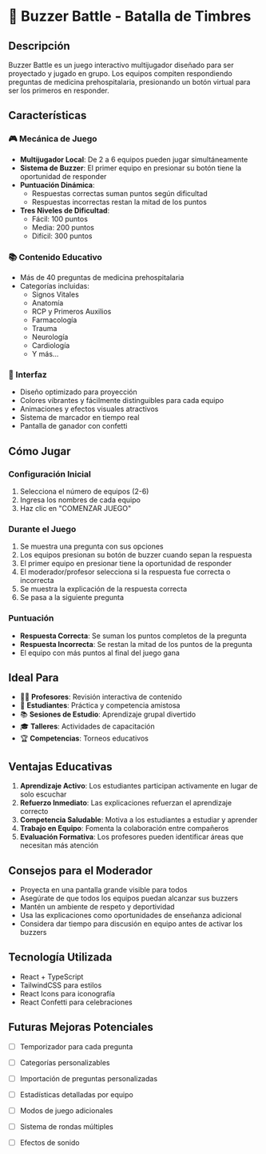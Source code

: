 # 🔔 Buzzer Battle - Batalla de Timbres

## Descripción
Buzzer Battle es un juego interactivo multijugador diseñado para ser proyectado y jugado en grupo. Los equipos compiten respondiendo preguntas de medicina prehospitalaria, presionando un botón virtual para ser los primeros en responder.

## Características

### 🎮 Mecánica de Juego
- **Multijugador Local**: De 2 a 6 equipos pueden jugar simultáneamente
- **Sistema de Buzzer**: El primer equipo en presionar su botón tiene la oportunidad de responder
- **Puntuación Dinámica**: 
  - Respuestas correctas suman puntos según dificultad
  - Respuestas incorrectas restan la mitad de los puntos
- **Tres Niveles de Dificultad**:
  - Fácil: 100 puntos
  - Media: 200 puntos
  - Difícil: 300 puntos

### 📚 Contenido Educativo
- Más de 40 preguntas de medicina prehospitalaria
- Categorías incluidas:
  - Signos Vitales
  - Anatomía
  - RCP y Primeros Auxilios
  - Farmacología
  - Trauma
  - Neurología
  - Cardiología
  - Y más...

### 🎨 Interfaz
- Diseño optimizado para proyección
- Colores vibrantes y fácilmente distinguibles para cada equipo
- Animaciones y efectos visuales atractivos
- Sistema de marcador en tiempo real
- Pantalla de ganador con confetti

## Cómo Jugar

### Configuración Inicial
1. Selecciona el número de equipos (2-6)
2. Ingresa los nombres de cada equipo
3. Haz clic en "COMENZAR JUEGO"

### Durante el Juego
1. Se muestra una pregunta con sus opciones
2. Los equipos presionan su botón de buzzer cuando sepan la respuesta
3. El primer equipo en presionar tiene la oportunidad de responder
4. El moderador/profesor selecciona si la respuesta fue correcta o incorrecta
5. Se muestra la explicación de la respuesta correcta
6. Se pasa a la siguiente pregunta

### Puntuación
- **Respuesta Correcta**: Se suman los puntos completos de la pregunta
- **Respuesta Incorrecta**: Se restan la mitad de los puntos de la pregunta
- El equipo con más puntos al final del juego gana

## Ideal Para

- 👨‍🏫 **Profesores**: Revisión interactiva de contenido
- 🏥 **Estudiantes**: Práctica y competencia amistosa
- 📚 **Sesiones de Estudio**: Aprendizaje grupal divertido
- 🎓 **Talleres**: Actividades de capacitación
- 🏆 **Competencias**: Torneos educativos

## Ventajas Educativas

1. **Aprendizaje Activo**: Los estudiantes participan activamente en lugar de solo escuchar
2. **Refuerzo Inmediato**: Las explicaciones refuerzan el aprendizaje correcto
3. **Competencia Saludable**: Motiva a los estudiantes a estudiar y aprender
4. **Trabajo en Equipo**: Fomenta la colaboración entre compañeros
5. **Evaluación Formativa**: Los profesores pueden identificar áreas que necesitan más atención

## Consejos para el Moderador

- Proyecta en una pantalla grande visible para todos
- Asegúrate de que todos los equipos puedan alcanzar sus buzzers
- Mantén un ambiente de respeto y deportividad
- Usa las explicaciones como oportunidades de enseñanza adicional
- Considera dar tiempo para discusión en equipo antes de activar los buzzers

## Tecnología Utilizada

- React + TypeScript
- TailwindCSS para estilos
- React Icons para iconografía
- React Confetti para celebraciones

## Futuras Mejoras Potenciales

- [ ] Temporizador para cada pregunta
- [ ] Categorías personalizables
- [ ] Importación de preguntas personalizadas
- [ ] Estadísticas detalladas por equipo
- [ ] Modos de juego adicionales
- [ ] Sistema de rondas múltiples
- [ ] Efectos de sonido

